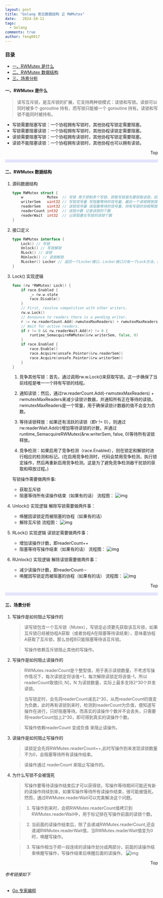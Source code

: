 ```yaml
---
layout: post
title: "Golang 常见数据结构 之 RWMutex"
date:   2024-10-11
tags: 
  - Golang
comments: true
author: feng6917
---
```


<!-- more -->

### 目录

- [一、RWMutex 是什么](#一rwmutex-是什么)
- [二、RWMutex 数据结构](#二rwmutex-数据结构)
- [三、场景分析](#三场景分析)

#### 一、RWMutex 是什么
>
> 读写互斥锁，是互斥锁的扩展，它支持两种锁模式：读锁和写锁。读锁可以同时被多个 goroutine 持有，而写锁只能被一个 goroutine 持有。读锁和写锁不能同时被持有。

- 写锁需要阻塞写锁：一个协程拥有写锁时，其他协程写锁定需要阻塞。
- 写锁需要阻塞读锁：一个协程拥有写锁时，其他协程读锁定需要阻塞。
- 读锁需要阻塞写锁：一个协程拥有读锁时，其他协程写锁定需要阻塞。
- 读锁不能阻塞读锁：一个协程拥有读锁时，其他协程也可以拥有读锁。

<div style="text-align: right;">
    <a href="#目录" style="text-decoration: none;">Top</a>
</div>

<hr style="background-color: blue;border: none;height: 10px;opacity: .1;width: 100%" />

#### 二、RWMutex 数据结构

1. 源码数据结构

    ```go
    type RWMutex struct {
        w           Mutex  // 写锁 用于控制多个写锁，获取写锁首先要获取该锁，如果有一个写锁在进行，那么再到来的写锁会阻塞等待，优先级最高
        writerSem   uint32 // 写锁信号量 写阻塞等待的信号量，最后一个读锁释放锁时会释放信号量，唤醒等待的写锁
        readerSem   uint32 // 读锁信号量 读阻塞等待的信号量，持有写锁的协程释放锁后会释放信号量，唤醒等待的读锁
        readerCount int32  // 读锁计数 记录读锁的个数
        readerWait  int32  // 记录阻塞在写锁的读锁个数
    }
    ```

2. 接口定义

    ```go
    type RWMutex interface {
        Lock() // 写锁 
        Unlock() // 写锁解锁
        RLock() // 读锁
        RUnlock() // 读锁解锁
        RLocker() Locker // 返回一个Locker接口，Locker接口只有一个Lock方法，用于获取读锁
    }
    ```

3. Lock() 实现逻辑

    ```go
    func (rw *RWMutex) Lock() {
        if race.Enabled {
            _= rw.w.state
            race.Disable()
        }
        // First, resolve competition with other writers.
        rw.w.Lock()
        // Announce to readers there is a pending writer.
        r := rw.readerCount.Add(-rwmutexMaxReaders) + rwmutexMaxReaders
        // Wait for active readers.
        if r != 0 && rw.readerWait.Add(r) != 0 {
            runtime_SemacquireRWMutex(&rw.writerSem, false, 0)
        }
        if race.Enabled {
            race.Enable()
            race.Acquire(unsafe.Pointer(&rw.readerSem))
            race.Acquire(unsafe.Pointer(&rw.writerSem))
        }
    }
    ```

    1. 竞争其他写锁：首先，通过调用rw.w.Lock()来获取写锁。这一步确保了当前线程是唯一一个持有写锁的线程。

    2. 通知读锁：然后，通过rw.readerCount.Add(-rwmutexMaxReaders) + rwmutexMaxReaders来减少读锁计数器，并通知所有正在等待的读锁。rwmutexMaxReaders是一个常量，用于确保读锁计数器的值不会变为负数。

    3. 等待读锁释放：如果还有活跃的读锁（即r != 0），则通过rw.readerWait.Add(r)增加等待读锁的计数，并通过runtime_SemacquireRWMutex(&rw.writerSem, false, 0)等待所有读锁释放。

    4. 竞争检测：如果启用了竞争检测（race.Enabled），则在锁定和解锁时进行相应的检测和标记。(在启用竞争检测时，代码会禁用竞争检测，执行锁定操作，然后再重新启用竞争检测。这是为了避免竞争检测器干扰锁的获取和释放过程。)

    写锁操作需要做两件事:
    - 获取互斥锁
    - 阻塞等待所有读操作结束（如果有的话）
    流程图：
    ![img](../images/2024-10-11/1.jpg)

4. Unlock() 实现逻辑
    解除写锁需要做两件事：
    - 唤醒因读锁定而被阻塞的协程（如果有的话）
    - 解除互斥锁
    流程图：
    ![img](../images/2024-10-11/2.jpg)

5. RLock() 实现逻辑
   读锁定需要做两件事：
     - 增加读操作计数，即readerCount++
     - 阻塞等待写操作结束（如果有的话）
   流程图：
   ![img](../images/2024-10-11/3.jpg)

6. RUnlock() 实现逻辑
    解除读锁需要做两件事：
    - 减少读操作计数，即readerCount--
    - 唤醒因写锁定而被阻塞的协程（如果有的话）
    流程图：
    ![img](../images/2024-10-11/4.jpg)

<div style="text-align: right;">
    <a href="#目录" style="text-decoration: none;">Top</a>
</div>

<hr style="background-color: blue;border: none;height: 10px;opacity: .1;width: 100%" />

#### 三、场景分析

1. 写操作是如何阻止写操作的
   > 读写锁包含一个互斥锁（Mutex），写锁定必须要先获取该互斥锁，如果互斥锁已经被协程A获取（或者协程A在阻塞等待读结束），意味着协程A获取了互斥锁，那么协程B只能阻塞等待该互斥锁。

   > 写操作依赖互斥锁阻止其他的写操作。

2. 写操作是如何阻止读操作的
   > RWMutex.readerCount是个整型值，用于表示读锁数量，不考虑写操作情况下，每次读锁定将该值+1，每次解除读锁定将该值-1，所以readerCount取值[0, N]，N 为读锁数量，实际上最多支持2^30个并发读锁。

   > 当写锁定时，会先将readerCount减去2^30，从而readerCount的值变为负数，此时再有读锁到来时，检测到readerCount为负值，便知道写操作在进行，只好阻塞等待。而真实的读操作个数并不会丢失，只需要将readerCount加上2^30，即可得到真实的读操作个数。

   > 写操作依赖readerCount 变成负值 来阻止读操作。

3. 读操作是如何阻止写操作的
   > 读锁定会先将RWMutex.readerCount++,此时写操作到来发现读锁数量不为0，会阻塞等待所有读操作结束。

   > 读操作通过 readerCount 来阻止写操作的。

4. 为什么写锁不会被饿死
   > 写操作要等待读操作结束后才可以获得锁，写操作等待期间可能还有新的读操作持续到来，如果写操作等待所有读操作结束，很可能被饿死。然而，通过RWMutex.readerWait可以完美解决这个问题。

   > 1. 写操作到来时，会把RWMutex.readerCount值拷贝到RWMutex.readerWait中，用于标记排在写操作前面的读锁个数。

   > 2. 当前面的读操作结束后，除了会递减RWMutex.readerCount,还会递减RWMutex.readerWait值，当RWMutex.readerWait值变为0时，唤醒写操作。

   > 3. 写操作相当于把一段连续的读操作划分成两部分，前面的读操作结束唤醒写操作，写操作结束后唤醒后面的读操作。
   ![img](../images/2024-10-11/5.jpg)

<div style="text-align: right;">
    <a href="#目录" style="text-decoration: none;">Top</a>
</div>

###### 参考链接如下

- [Go 专家编程](https://www.topgoer.cn/docs/gozhuanjia/gochan4)
